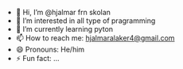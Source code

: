 - 👋 Hi, I’m @hjalmar frn skolan
- 👀 I’m interested in all type of pragramming
- 🌱 I’m currently learning pyton
- 📫 How to reach me: hjalmaralaker4@gmail.com
- 😄 Pronouns: He/him
- ⚡ Fun fact: ...

<!---
hjalmarfrnskolan/hjalmarfrnskolan is a ✨ special ✨ repository because its `README.md` (this file) appears on your GitHub profile.
You can click the Preview link to take a look at your changes.
--->
